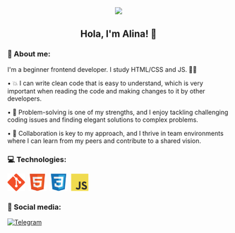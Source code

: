 <div id="header" align="center">
  <img src="https://i.pinimg.com/originals/ff/d9/b4/ffd9b46366e14141790a80d4922485bf.gif"/>

  ## Hola, I'm Alina! 👋
</div>

### 💬 About me:

I'm a beginner frontend developer. I study HTML/CSS and JS. 💁‍♀️

• 💥 I can write clean code that is easy to understand, which is very important when reading the code and making changes to it by other developers.

• 🤔 Problem-solving is one of my strengths, and I enjoy tackling challenging coding issues and finding elegant solutions to complex problems.

• 🌟 Collaboration is key to my approach, and I thrive in team environments where I can learn from my peers and contribute to a shared vision.


### 💻 Technologies:
<div>
  <img src="https://github.com/devicons/devicon/blob/master/icons/git/git-original.svg" title="git" alt="git" width="40" height="40"/>&nbsp
  <img src="https://github.com/devicons/devicon/blob/master/icons/html5/html5-original.svg" title="html5" alt="html5" width="40" height="40"/>&nbsp
  <img src="https://github.com/devicons/devicon/blob/master/icons/css3/css3-original.svg" title="css" alt="css" width="40" height="40"/>&nbsp
  <img src="https://github.com/devicons/devicon/blob/master/icons/javascript/javascript-original.svg" title="javascript" alt="javascript" width="40" 
  height="40"/>&nbsp
</div>

### 🤝 Social media:
[![Telegram](https://img.shields.io/badge/-Telegram-white?style=for-the-badge&logo=telegram&logoColor)](https://t.me/mmmalinam)
